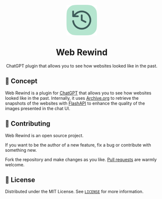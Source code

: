 <p align="center">
  <img
    src=".github/logo.png"
    align="center"
    width="100"
    alt="Web Rewind"
    title="Web Rewind"
  />
  <h1 align="center">Web Rewind</h1>
</p>

<p align="center">
  ChatGPT plugin that allows you to see how websites looked like in the past.
</p>


## 🚀 Concept

Web Rewind is a plugin for [ChatGPT](https://chat.openai.com) that allows you to see how websites looked like in the past. Internally, it uses [Archive.org](https://archive.org) to retrieve the snapshots of the websites with [FlashAPI](https://apiflash.com/dashboard/query_builder) to enhance the quality of the images presented in the chat UI.

## 🤲 Contributing

Web Rewind is an open source project.

If you want to be the author of a new feature, fix a bug or contribute with something new.

Fork the repository and make changes as you like. [Pull requests](https://github.com/360macky/project-name/pulls) are warmly welcome.

## 📃 License

Distributed under the MIT License.
See [`LICENSE`](./LICENSE) for more information.

